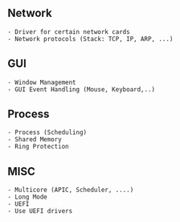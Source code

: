 ## Network
    - Driver for certain network cards
    - Network protocols (Stack: TCP, IP, ARP, ...)

## GUI
    - Window Management
    - GUI Event Handling (Mouse, Keyboard,..)

## Process
    - Process (Scheduling)
    - Shared Memory
    - Ring Protection

## MISC
    - Multicore (APIC, Scheduler, ....)
    - Long Mode
    - UEFI
    - Use UEFI drivers
